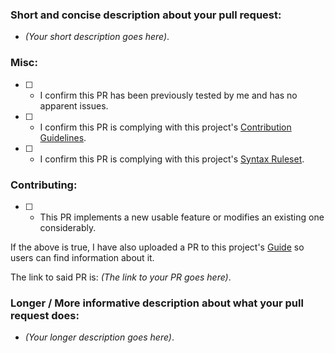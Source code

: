 ### Short and concise description about your pull request:

- *(Your short description goes here)*.

### Misc:

- [ ] - I confirm this PR has been previously tested by me and has no apparent issues.
- [ ] - I confirm this PR is complying with this project's [Contribution Guidelines](https://github.com/RimworldTogether/Rimworld-Together/blob/development/CONTRIBUTING.md).
- [ ] - I confirm this PR is complying with this project's [Syntax Ruleset](https://github.com/RimworldTogether/Rimworld-Together/blob/development/SYNTAX.md).

### Contributing:

- [ ] - This PR implements a new usable feature or modifies an existing one considerably.
      
If the above is true, I have also uploaded a PR to this project's [Guide](https://github.com/RimworldTogether/Guide) so users can find information about it.

The link to said PR is: *(The link to your PR goes here)*.

### Longer / More informative description about what your pull request does:

- *(Your longer description goes here)*.
